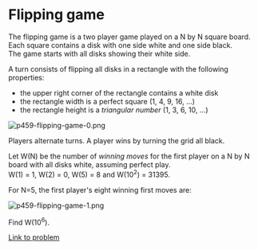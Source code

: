 # Flipping game

<p>The flipping game is a two player game played on a N by N square board.<br />
Each square contains a disk with one side white and one side black.<br />
The game starts with all disks showing their white side.</p>

<p>A turn consists of flipping all disks in a rectangle with the following properties:
</p><p></p><ul><li>the upper right corner of the rectangle contains a white disk</li>
<li>the rectangle width is a perfect square (1, 4, 9, 16, ...)</li>
<li>the rectangle height is a <dfn title="The triangular numbers are defined as ½ n(n + 1) for positive integer n.">triangular number</dfn> (1, 3, 6, 10, ...)</li>
</ul><p class="center"><img src="project/images/p459-flipping-game-0.png" alt="p459-flipping-game-0.png" /></p>

<p>Players alternate turns. A player wins by turning the grid all black.</p>

<p>Let W(N) be the number of <dfn title="The first move of a strategy that ensures a win no matter what the opponent plays.">winning moves</dfn> for the first player on a N by N board with all disks white, assuming perfect play.<br />
W(1) = 1, W(2) = 0, W(5) = 8 and W(10<sup>2</sup>) = 31395.</p>

<p>For N=5, the first player's eight winning first moves are:</p>

<p class="center"><img src="project/images/p459-flipping-game-1.png" class="dark_img" alt="p459-flipping-game-1.png" /></p>

<p>Find W(10<sup>6</sup>).</p>


[Link to problem](https://projecteuler.net/problem=459)
